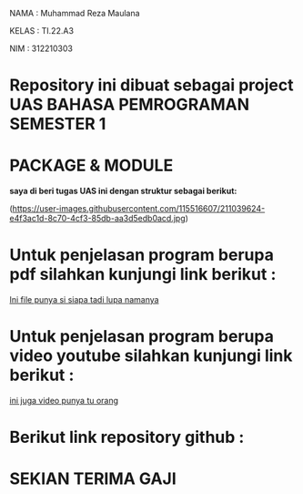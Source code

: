NAMA    : Muhammad Reza Maulana

KELAS   : TI.22.A3

NIM     : 312210303

# Repository ini dibuat sebagai project UAS BAHASA PEMROGRAMAN SEMESTER 1

# PACKAGE & MODULE
**saya di beri tugas UAS ini  dengan struktur sebagai berikut:**

(https://user-images.githubusercontent.com/115516607/211039624-e4f3ac1d-8c70-4cf3-85db-aa3d5edb0acd.jpg)

 


# Untuk penjelasan program berupa pdf silahkan kunjungi link berikut :

[Ini file punya si siapa tadi lupa namanya](https://drive.google.com/file/d/1ZP2LMhRSkGNGIaZ_WPVh7TKS2EM3aVq2/view?usp=share_link)

# Untuk penjelasan program berupa video youtube silahkan kunjungi link berikut :

[ini juga video punya tu orang](https://youtu.be/51O5-O3pvug)

# Berikut link repository github :



# SEKIAN TERIMA GAJI
